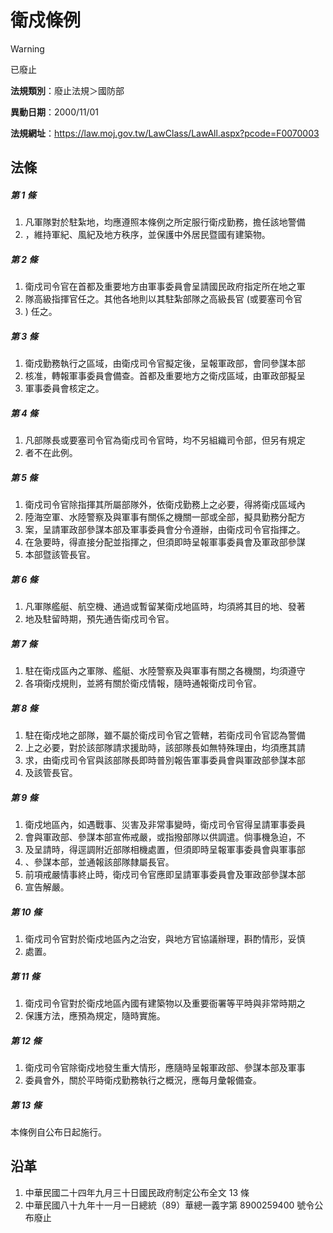 # 衛戍條例
> [!WARNING]
> 已廢止

**法規類別**：廢止法規＞國防部

**異動日期**：2000/11/01  

**法規網址**：https://law.moj.gov.tw/LawClass/LawAll.aspx?pcode=F0070003



## 法條
##### 第 1 條
1. 凡軍隊對於駐紮地，均應遵照本條例之所定服行衛戍勤務，擔任該地警備
1. ，維持軍紀、風紀及地方秩序，並保護中外居民暨國有建築物。

##### 第 2 條
1. 衛戍司令官在首都及重要地方由軍事委員會呈請國民政府指定所在地之軍
1. 隊高級指揮官任之。其他各地則以其駐紮部隊之高級長官 (或要塞司令官
1. ) 任之。

##### 第 3 條
1. 衛戍勤務執行之區域，由衛戍司令官擬定後，呈報軍政部，會同參謀本部
1. 核准，轉報軍事委員會備查。首都及重要地方之衛戍區域，由軍政部擬呈
1. 軍事委員會核定之。

##### 第 4 條
1. 凡部隊長或要塞司令官為衛戍司令官時，均不另組織司令部，但另有規定
1. 者不在此例。

##### 第 5 條
1. 衛戍司令官除指揮其所屬部隊外，依衛戍勤務上之必要，得將衛戍區域內
1. 陸海空軍、水陸警察及與軍事有關係之機關一部或全部，擬具勤務分配方
1. 案，呈請軍政部參謀本部及軍事委員會分令遵辦，由衛戍司令官指揮之。
1. 在急要時，得直接分配並指揮之，但須即時呈報軍事委員會及軍政部參謀
1. 本部暨該管長官。

##### 第 6 條
1. 凡軍隊艦艇、航空機、通過或暫留某衛戍地區時，均須將其目的地、發著
1. 地及駐留時期，預先通告衛戍司令官。

##### 第 7 條
1. 駐在衛戍區內之軍隊、艦艇、水陸警察及與軍事有關之各機關，均須遵守
1. 各項衛戍規則，並將有關於衛戍情報，隨時通報衛戍司令官。

##### 第 8 條
1. 駐在衛戍地之部隊，雖不屬於衛戍司令官之管轄，若衛戍司令官認為警備
1. 上之必要，對於該部隊請求援助時，該部隊長如無特殊理由，均須應其請
1. 求，由衛戍司令官與該部隊長即時普別報告軍事委員會與軍政部參謀本部
1. 及該管長官。

##### 第 9 條
1. 衛戍地區內，如遇戰事、災害及非常事變時，衛戍司令官得呈請軍事委員
1. 會與軍政部、參謀本部宣佈戒嚴，或指撥部隊以供調遣。倘事機急迫，不
1. 及呈請時，得逕調附近部隊相機處置，但須即時呈報軍事委員會與軍事部
1. 、參謀本部，並通報該部隊隸屬長官。
1. 前項戒嚴情事終止時，衛戍司令官應即呈請軍事委員會及軍政部參謀本部
1. 宣告解嚴。

##### 第 10 條
1. 衛戍司令官對於衛戍地區內之治安，與地方官協議辦理，斟酌情形，妥慎
1. 處置。

##### 第 11 條
1. 衛戍司令官對於衛戍地區內國有建築物以及重要衙署等平時與非常時期之
1. 保護方法，應預為規定，隨時實施。

##### 第 12 條
1. 衛戍司令官除衛戍地發生重大情形，應隨時呈報軍政部、參謀本部及軍事
1. 委員會外，關於平時衛戍勤務執行之概況，應每月彙報備查。

##### 第 13 條
本條例自公布日起施行。

## 沿革
1. 中華民國二十四年九月三十日國民政府制定公布全文 13 條
1. 中華民國八十九年十一月一日總統（89）華總一義字第 8900259400 號令公布廢止
